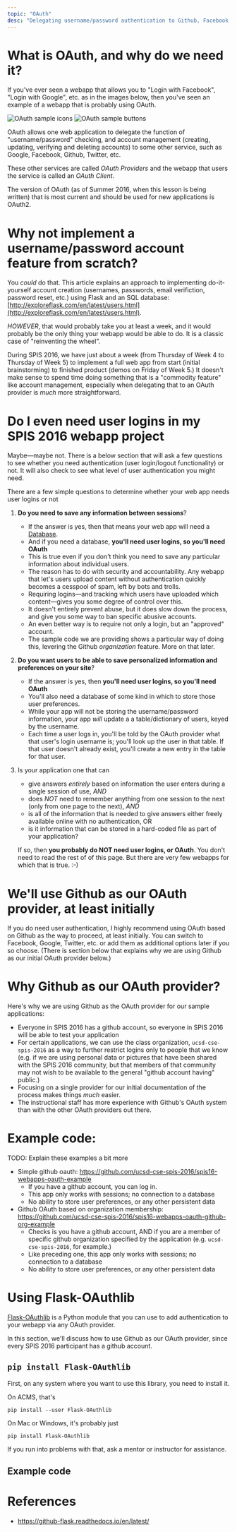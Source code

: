 ```yaml
---
topic: "OAuth"
desc: "Delegating username/password authentication to Github, Facebook, Google, etc."
---
```


# What is OAuth, and why do we need it?

If you've ever seen a webapp that allows you to "Login with Facebook", "Login with Google", etc. as in the images below, then you've seen an example of a webapp that is probably using OAuth.

![OAuth sample icons](/webapps/oauth/oauth_login_with_icons.png) 
![OAuth sample buttons](/webapps/oauth/oauth_login_with_buttons.png) 

OAuth allows one web application to delegate the function of "username/password" checking, and account management (creating, updating, verifying and deleting accounts) to some other service, such as Google, Facebook, Github, Twitter, etc.

These other services are called *OAuth Providers* and the webapp that users the service is called an *OAuth Client*.

The  version of OAuth (as of Summer 2016, when this lesson is being written) that is most current and should be used for new applications is OAuth2.

# Why not implement a username/password account feature from scratch?

You *could* do that.  This article explains an approach to implementing do-it-yourself account creation (usernames, passwords, email verifiction, password reset, etc.) using Flask and an SQL database: [http://exploreflask.com/en/latest/users.html](http://exploreflask.com/en/latest/users.html).

*HOWEVER*, that would probably take you at least a week, and it would probably be the only thing your webapp would be able to do.  It is a classic case of "reinventing the wheel".    

During SPIS 2016, we have just about a week (from Thursday of Week 4 to Thursday of Week 5) to implement a full web app from start (initial brainstorming) to finished product (demos on Friday of Week 5.)   It doesn't make sense to spend time
doing something that is a "commodity feature" like account management, especially when delegating that to an OAuth provider
is *much* more straightforward.

# Do I even need user logins in my SPIS 2016 webapp project

Maybe&mdash;maybe not.  There is a below section that will ask a few questions to see whether you need authentication (user login/logout functionality) or not.  It will also check to see what level of user authentication you might need.

There are a few simple questions to determine whether your web app needs user logins or not

1.  <b>Do you need to save any information between sessions</b>?    
    * If the answer is yes, then that means your web app will need a [Database](/webapps/database/).  
    * And if you need a database, <b>you'll need user logins, so you'll need OAuth</b>
    * This is true even if you don't think you need to save any particular information about individual users.
    * The reason has to do with security and accountability.  Any webapp that let's users upload content 
         without authentication quickly becomes a cesspool of spam, left by bots and trolls.
    * Requiring logins&mdash;and tracking which users have uploaded which content&mdash;gives 
        you some degree of control over this.  
    * It doesn't entirely prevent abuse, but
        it does slow down the process, and give you some way to ban specific abusive accounts.
    * An even better way is to require not only a login, but an "approved" account.   
    * The sample code we are providing shows a particular way of doing this, levering the Github *organization* 
         feature.  More on that later.

2.  <b>Do you want users to be able to save personalized information and preferences on your site</b>?
    * If the answer is yes, then <b>you'll need user logins, so you'll need OAuth</b>
    * You'll also need a database of some kind in which to store those user preferences.   
    * While your app will not be storing the username/password information, your app *will* update a 
        a table/dictionary of users, keyed by the username.
    * Each time a user logs in, you'll be told by the OAuth provider what that user's login username is; 
        you'll look up the user in that table.  If that user doesn't already exist, you'll create a new
        entry in the table for that user.   

3.  Is your application one that can
    *  give answers *entirely* based on information the user enters during a 
        single session of use, *AND*
    * does *NOT* need to remember anything from one session to the next (only from one
     page to the next), *AND*
    * is all of the information that is needed to give answers either freely available online with no authentication, OR
    * is it information that can be stored in a hard-coded file as part of your application?
    
    If so, then <b>you probably do NOT need user logins, or OAuth</b>.  You don't need to read the rest of of this page.
    But there are very few webapps for which that is true. :-)
    

# We'll use Github as our OAuth provider, at least initially

If you do need user authentication, I highly recommend using OAuth based on Github as the way to proceed, at least initially.  You can switch to Facebook, Google, Twitter, etc. or add them as additional options later if you so choose.  (There is section below that explains why we are using Github as our initial OAuth provider below.)

# Why Github as our OAuth provider?

Here's why we are using Github as the OAuth provider for our sample applications:

* Everyone in SPIS 2016 has a github account, so everyone in SPIS 2016 will be able to test your application
* For certain applications, we can use the class organization, `ucsd-cse-spis-2016` as a way to further restrict logins 
    only to people that we know (e.g. if we are using personal data or pictures that have been shared with the SPIS 2016
    community, but that members of that community may not wish to be available to the general "github account having" public.)
* Focusing on a single provider for our initial documentation of the process makes things *much* easier.
* The instructional staff has more experience with Github's OAuth system than with the other OAuth providers out there.
 



# Example code: 

TODO: Explain these examples a bit more

* Simple github oauth: <https://github.com/ucsd-cse-spis-2016/spis16-webapps-oauth-example>
    * If you have a github account, you can log in.
    * This app only works with sessions; no connection to a database
    * No ability to store user preferences, or any other persistent data
* Github OAuth based on organization membership: <https://github.com/ucsd-cse-spis-2016/spis16-webapps-oauth-github-org-example>
    * Checks is you have a github account, AND if you are a member of specific github organization specified by the application (e.g. `ucsd-cse-spis-2016`, for example.)
    * Like preceding one, this app only works with sessions; no connection to a database
    * No ability to store user preferences, or any other persistent data

# Using Flask-OAuthlib

[Flask-OAuthlib](https://flask-oauthlib.readthedocs.io/en/latest/index.html) is a Python module that you can use to add 
authentication to your webapp via any OAuth provider.  

In this section, we'll discuss how to use Github as our OAuth provider, since every SPIS 2016 participant has a github account.

## `pip install Flask-OAuthlib`

First, on any system where you want to use this library, you need to install it.

On ACMS, that's 

```
pip install --user Flask-OAuthlib
```

On Mac or Windows, it's probably just

```
pip install Flask-OAuthlib
```

If you run into problems with that, ask a mentor or instructor for assistance.


## Example code


# References

* <https://github-flask.readthedocs.io/en/latest/>


